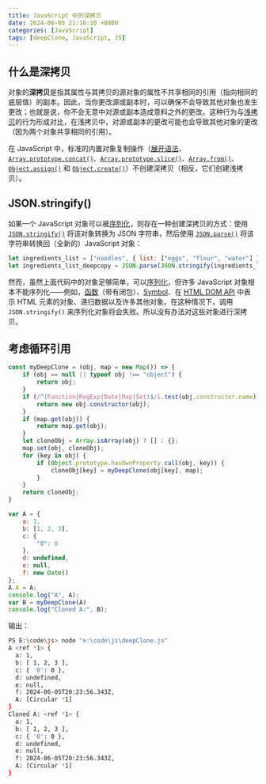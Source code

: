 ```yaml
---
title: JavaScript 中的深拷贝
date: 2024-06-05 21:10:10 +0800
categories: [JavaScript]
tags: [deepClone, JavaScript, JS]
---
```


## 什么是深拷贝

对象的**深拷贝**是指其属性与其拷贝的源对象的属性不共享相同的引用（指向相同的底层值）的副本。因此，当你更改源或副本时，可以确保不会导致其他对象也发生更改；也就是说，你不会无意中对源或副本造成意料之外的更改。这种行为与[浅拷贝](https://developer.mozilla.org/zh-CN/docs/Glossary/Shallow_copy)的行为形成对比，在浅拷贝中，对源或副本的更改可能也会导致其他对象的更改（因为两个对象共享相同的引用）。

在 JavaScript 中，标准的内置对象复制操作（[展开语法](https://developer.mozilla.org/zh-CN/docs/Web/JavaScript/Reference/Operators/Spread_syntax)、[`Array.prototype.concat()`](https://developer.mozilla.org/zh-CN/docs/Web/JavaScript/Reference/Global_Objects/Array/concat)、[`Array.prototype.slice()`](https://developer.mozilla.org/zh-CN/docs/Web/JavaScript/Reference/Global_Objects/Array/slice)、[`Array.from()`](https://developer.mozilla.org/zh-CN/docs/Web/JavaScript/Reference/Global_Objects/Array/from)、[`Object.assign()`](https://developer.mozilla.org/zh-CN/docs/Web/JavaScript/Reference/Global_Objects/Object/assign) 和 [`Object.create()`](https://developer.mozilla.org/zh-CN/docs/Web/JavaScript/Reference/Global_Objects/Object/create)）不创建深拷贝（相反，它们创建浅拷贝）。

## JSON.stringify()

如果一个 JavaScript 对象可以被[序列化](https://developer.mozilla.org/zh-CN/docs/Glossary/Serialization)，则存在一种创建深拷贝的方式：使用 [`JSON.stringify()`](https://developer.mozilla.org/zh-CN/docs/Web/JavaScript/Reference/Global_Objects/JSON/stringify) 将该对象转换为 JSON 字符串，然后使用 [`JSON.parse()`](https://developer.mozilla.org/zh-CN/docs/Web/JavaScript/Reference/Global_Objects/JSON/parse) 将该字符串转换回（全新的）JavaScript 对象：

```javascript
let ingredients_list = ["noodles", { list: ["eggs", "flour", "water"] }];
let ingredients_list_deepcopy = JSON.parse(JSON.stringify(ingredients_list));
```

然而，虽然上面代码中的对象足够简单，可以[序列化](https://developer.mozilla.org/zh-CN/docs/Glossary/Serialization)，但许多 JavaScript 对象根本不能序列化——例如，[函数](https://developer.mozilla.org/zh-CN/docs/Web/JavaScript/Guide/Functions)（带有闭包）、[Symbol](https://developer.mozilla.org/zh-CN/docs/Web/JavaScript/Reference/Global_Objects/Symbol)、在 [HTML DOM API](https://developer.mozilla.org/zh-CN/docs/Web/API/HTML_DOM_API) 中表示 HTML 元素的对象、递归数据以及许多其他对象。在这种情况下，调用 `JSON.stringify()` 来序列化对象将会失败。所以没有办法对这些对象进行深拷贝。

## 考虑循环引用

```javascript
const myDeepClone = (obj, map = new Map()) => {
    if (obj == null || typeof obj !== "object") {
        return obj;
    }
    if (/^(Function|RegExp|Date|Map|Set)$/i.test(obj.constructor.name)) {
        return new obj.constructor(obj);
    }
    if (map.get(obj)) {
        return map.get(obj);
    }
    let cloneObj = Array.isArray(obj) ? [] : {};
    map.set(obj, cloneObj);
    for (key in obj) {
        if (Object.prototype.hasOwnProperty.call(obj, key)) {
            cloneObj[key] = myDeepClone(obj[key], map);
        }
    }
    return cloneObj;
}

var A = {
    a: 1,
    b: [1, 2, 3],
    c: {
        "0": 0
    },
    d: undefined,
    e: null,
    f: new Date()
};
A.A = A;
console.log("A", A);
var B = myDeepClone(A)
console.log("Cloned A:", B);
```

输出：

```sh
PS E:\code\js> node "e:\code\js\deepClone.js"
A <ref *1> {
  a: 1,
  b: [ 1, 2, 3 ],
  c: { '0': 0 },
  d: undefined,
  e: null,
  f: 2024-06-05T20:23:56.343Z,
  A: [Circular *1]
}
Cloned A: <ref *1> {
  a: 1,
  b: [ 1, 2, 3 ],
  c: { '0': 0 },
  d: undefined,
  e: null,
  f: 2024-06-05T20:23:56.343Z,
  A: [Circular *1]
}
```

